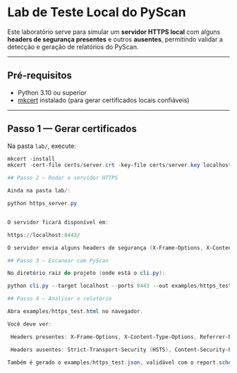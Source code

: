 #  Lab de Teste Local do PyScan

Este laboratório serve para simular um **servidor HTTPS local** com alguns **headers de segurança presentes** e outros **ausentes**, permitindo validar a detecção e geração de relatórios do PyScan.

---

## Pré-requisitos
- Python 3.10 ou superior
- [mkcert](https://github.com/FiloSottile/mkcert) instalado (para gerar certificados locais confiáveis)

---

## Passo 1 — Gerar certificados

Na pasta `lab/`, execute:

```powershell
mkcert -install
mkcert -cert-file certs/server.crt -key-file certs/server.key localhost 127.0.0.1 ::1

## Passo 2 — Rodar o servidor HTTPS

Ainda na pasta lab/:

python https_server.py


O servidor ficará disponível em:

https://localhost:8443/

O servidor envia alguns headers de segurança (X-Frame-Options, X-Content-Type-Options, Referrer-Policy) e omite outros (HSTS, CSP) para simular falhas reais.

## Passo 3 — Escanear com PyScan

No diretório raiz do projeto (onde está o cli.py):

python cli.py --target localhost --ports 8443 --out examples/https_test.json --html examples/https_test.html

## Passo 4 — Analisar o relatório

Abra examples/https_test.html no navegador.

Você deve ver:

 Headers presentes: X-Frame-Options, X-Content-Type-Options, Referrer-Policy

 Headers ausentes: Strict-Transport-Security (HSTS), Content-Security-Policy (CSP)

Também é gerado o examples/https_test.json, validável com o report.schema.json.